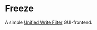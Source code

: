 # Freeze

A simple [Unified Write Filter](https://docs.microsoft.com/en-us/windows-hardware/customize/enterprise/unified-write-filter) GUI-frontend.
